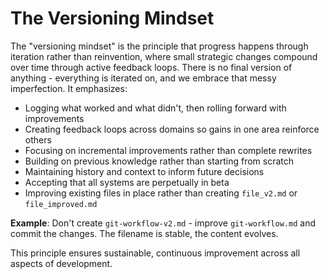 # The Versioning Mindset

The "versioning mindset" is the principle that progress happens through iteration rather than reinvention, where small strategic changes compound over time through active feedback loops. There is no final version of anything - everything is iterated on, and we embrace that messy imperfection. It emphasizes:

- Logging what worked and what didn't, then rolling forward with improvements
- Creating feedback loops across domains so gains in one area reinforce others
- Focusing on incremental improvements rather than complete rewrites
- Building on previous knowledge rather than starting from scratch
- Maintaining history and context to inform future decisions
- Accepting that all systems are perpetually in beta
- Improving existing files in place rather than creating `file_v2.md` or `file_improved.md`

**Example**: Don't create `git-workflow-v2.md` - improve `git-workflow.md` and commit the changes. The filename is stable, the content evolves.

This principle ensures sustainable, continuous improvement across all aspects of development.
